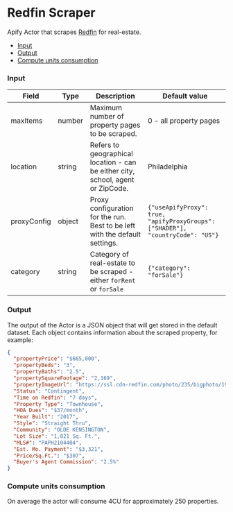 # Redfin Scraper

Apify Actor that scrapes [Redfin](https://www.redfin.com/) for real-estate. 

- [Input](#input)
- [Output](#output)
- [Compute units consumption](#compute-units-consumption)


### Input 
| Field | Type | Description | Default value
| ----- | ---- | ----------- | -------------|
| maxItems | number | Maximum number of property pages to be scraped.| 0 - all property pages|
| location | string | Refers to geographical location - can be either city, school, agent or ZipCode. | Philadelphia |
| proxyConfig | object | Proxy configuration for the run. Best to be left with the default settings. | `{"useApifyProxy": true, "apifyProxyGroups": ["SHADER"], "countryCode": "US"}` |
| category | string | Category of real-estate to be scraped - either `forRent` or `forSale` | `{"category": "forSale"}`

### Output

The output of the Actor is a JSON object that will get stored in the default dataset. Each object contains information about the scraped property, for example:

```json
{
  "propertyPrice": "$665,000",
  "propertyBeds": "3",
  "propertyBaths": "2.5",
  "propertySquareFootage": "2,169",
  "propertyImageUrl": "https://ssl.cdn-redfin.com/photo/235/bigphoto/194/PAPH2108194_0.jpg",
  "Status": "Contingent",
  "Time on Redfin": "7 days",
  "Property Type": "Townhouse",
  "HOA Dues": "$37/month",
  "Year Built": "2017",
  "Style": "Straight Thru",
  "Community": "OLDE KENSINGTON",
  "Lot Size": "1,821 Sq. Ft.",
  "MLS#": "PAPH2104404",
  "Est. Mo. Payment": "$3,321",
  "Price/Sq.Ft.": "$307",
  "Buyer's Agent Commission": "2.5%"
}
```

### Compute units consumption

On average the actor will consume 4CU for approximately 250 properties.
